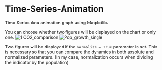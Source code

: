 # Time-Series-Animation

Time Series data animation graph using Matplotlib.

You can choose whether two figures will be displayed on the chart or only one.
![1 CO2_comparison](https://github.com/user-attachments/assets/18a22faf-ec3a-4900-8d94-e21316ca0e6a)
![Pop_growth_single](https://github.com/user-attachments/assets/855c8cea-62f7-4ea5-84bc-8579fdc92663)

Two figures will be displayed if the `normalize = True` parameter is set. This is necessary so that you can compare the dynamics in both absolute and normalized parameters. (In my case, normalization occurs when dividing the indicator by the population)

